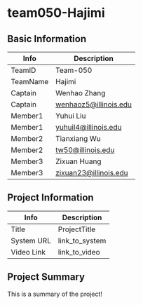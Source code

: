 # team050-Hajimi

## Basic Information

|   Info      |        Description     |
| ----------- | ---------------------- |
| TeamID      |        Team-050        |
| TeamName    |         Hajimi         |
| Captain     |       Wenhao Zhang     |
| Captain     |  wenhaoz5@illinois.edu |
| Member1     |        Yuhui Liu       |
| Member1     |   yuhuil4@illinois.edu |
| Member2     |     Tianxiang Wu       |
| Member2     |  tw50@illinois.edu     |
| Member3     |       Zixuan Huang     |
| Member3     | zixuan23@illinois.edu  |

## Project Information

|   Info      |        Description     |
| ----------- | ---------------------- |
|  Title      |       ProjectTitle     |
| System URL  |      link_to_system    |
| Video Link  |      link_to_video     |

## Project Summary

This is a summary of the project!

